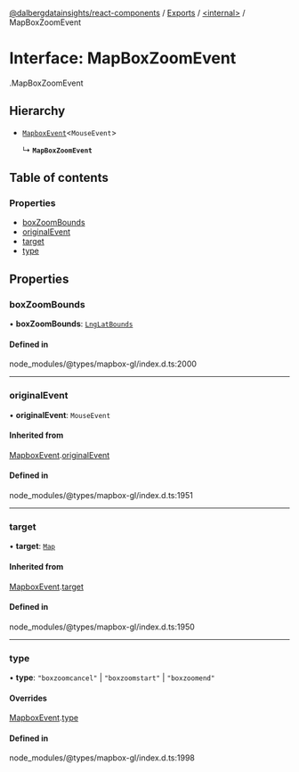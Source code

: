 [@dalbergdatainsights/react-components](../README.md) / [Exports](../modules.md) / [<internal\>](../modules/internal_.md) / MapBoxZoomEvent

# Interface: MapBoxZoomEvent

[<internal>](../modules/internal_.md).MapBoxZoomEvent

## Hierarchy

- [`MapboxEvent`](../classes/internal_.MapboxEvent.md)<`MouseEvent`\>

  ↳ **`MapBoxZoomEvent`**

## Table of contents

### Properties

- [boxZoomBounds](internal_.MapBoxZoomEvent.md#boxzoombounds)
- [originalEvent](internal_.MapBoxZoomEvent.md#originalevent)
- [target](internal_.MapBoxZoomEvent.md#target)
- [type](internal_.MapBoxZoomEvent.md#type)

## Properties

### boxZoomBounds

• **boxZoomBounds**: [`LngLatBounds`](../classes/internal_.LngLatBounds.md)

#### Defined in

node_modules/@types/mapbox-gl/index.d.ts:2000

___

### originalEvent

• **originalEvent**: `MouseEvent`

#### Inherited from

[MapboxEvent](../classes/internal_.MapboxEvent.md).[originalEvent](../classes/internal_.MapboxEvent.md#originalevent)

#### Defined in

node_modules/@types/mapbox-gl/index.d.ts:1951

___

### target

• **target**: [`Map`](../classes/internal_.Map.md)

#### Inherited from

[MapboxEvent](../classes/internal_.MapboxEvent.md).[target](../classes/internal_.MapboxEvent.md#target)

#### Defined in

node_modules/@types/mapbox-gl/index.d.ts:1950

___

### type

• **type**: ``"boxzoomcancel"`` \| ``"boxzoomstart"`` \| ``"boxzoomend"``

#### Overrides

[MapboxEvent](../classes/internal_.MapboxEvent.md).[type](../classes/internal_.MapboxEvent.md#type)

#### Defined in

node_modules/@types/mapbox-gl/index.d.ts:1998
